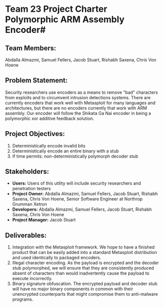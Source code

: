 # Team 23 Project Charter <br> Polymorphic ARM Assembly Encoder#

## Team Members:
Abdalla Almazmi, Samuel Fellers, Jacob Stuart, Rishabh Saxena, Chris Von Hoene

## Problem Statement:
Security researchers use encoders as a means to remove "bad" characters from exploits and to circumvent intrusion detections systems. There are currently encoders that work well with Metasploit for many languages and architectures, but there are no encoders currently that work with ARM assembly. Our encoder will follow the Shikata Ga Nai encoder in being a polymorphic xor additive feedback solution.

## Project Objectives:
1. Deterministically encode invalid bits
2. Deterministically encode an entire binary with a stub
3. If time permits: non-deterministically polymorph decoder stub

## Stakeholders:
- **Users:** Users of this utility will include security researchers and penetration testers
- **Project Owner:** Abdalla Almazmi, Samuel Fellers, Jacob Stuart, Rishabh Saxena, Chris Von Hoene, Senior Software Engineer at Northrop Grumman Xetron
- **Developers:** Abdalla Almazmi, Samuel Fellers, Jacob Stuart, Rishabh Saxena, Chris Von Hoene
- **Project Manager:** Jacob Stuart

## Deliverables:
1. Integration with the Metasploit framework. We hope to have a finished product that can be easily added into a standard Metasploit distribution and used identically to packaged encoders.
2. Illegal character encoding. As the payload is encrypted and the decoder stub polymorphed, we will ensure that they are consistently produced absent of characters than would inadvertently cause the payload to execute incorrectly.
3. Binary signature obfuscation. The encrypted payload and decoder stub will have no major binary components in common with their unencrypted counterparts that might compromise them to anti-malware programs.
